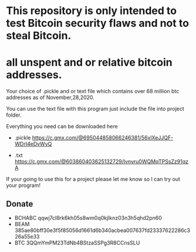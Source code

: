 # This repository is only intended to test Bitcoin security flaws and not to steal Bitcoin.

# all unspent and or relative bitcoin addresses.
Your choice of .pickle and or text file which contains over 68 million btc addresses as of November,28,2020.

You can use the text file with this program just include the file into project folder.


Everything you need can be downloaded here
* .pickle https://c.gmx.com/@695044858066246381/56xlXeJJQF-WDrI4eDvWyQ

* .txt https://c.gmx.com/@603860403625132729/lvnyru0WQMqTPSsZz91qzA

If your going to use this for a project please let me know so I can try out your program!



## Donate

* BCHABC qqwj7cl8rk6kh05s8wm0q0kjlknz03n3h5qhd2pn60
* BEAM 385ae80bff30e3f5f85056d1661d6b340acbea007637fd23337622286c326a55e33
* BTC  3QQmYmPM23TdNb4BStzaSSPg3R8CCnsSLU
